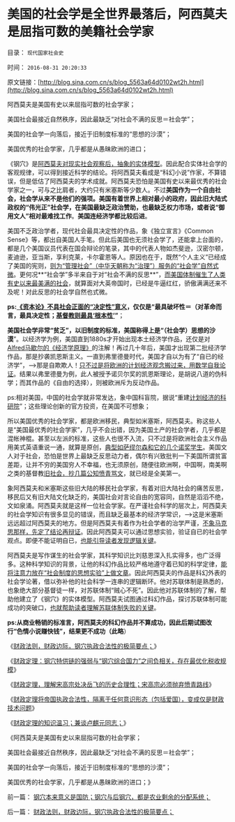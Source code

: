 # 美国的社会学是全世界最落后，阿西莫夫是屈指可数的美籍社会学家

目录： `现代国家社会史` 

时间： `2016-08-31 20:20:33` 

原文链接：[http://blog.sina.com.cn/s/blog_5563a64d0102wt2h.html](http://blog.sina.com.cn/s/blog_5563a64d0102wt2h.html)

阿西莫夫是美国有史以来屈指可数的社会学家；

美国社会最接近自然秩序，因此最缺乏“对社会不满的反思＝社会学”；

美国的社会学一向落后，接近于旧制度标准的“思想的沙漠”；

美国优秀的社会学家，几乎都是从愚昧欧洲的进口；

《钢穴》是[阿西莫夫对现实社会观察后，抽象的实体模型](../../../2016/7/26/阿西莫夫《钢穴》解读共产主义信仰，及“自由恐惧症”的英勇.md)。因此配合实体社会学的客观规律，可以得到接近科学的结论。将阿西莫夫看成是“科幻小说”作家，不算错误，但是低估了阿西莫夫的学术成就。阿西莫夫恐怕是美国有史以来最优秀的社会学家之一，可与之比肩者，大约只有米塞斯等少数人。不过**美国作为一个自由社会，社会学从来不是他们的强项。美国有着世界上相对最小的政府，因此旧大陆式政权的“伟光正”社会学，在美国最缺乏政治赞助，也最缺乏权力市场，或者说“御用文人”相对最难找工作**。**美国连经济学都比较后进**。

美国不乏政治学者，现代社会最具决定性的作品，象《独立宣言》《Common
Sense》等，都出自美国人手笔。但此后美国也无须社会学了，还能拿上台面的，都是几个美国议员代表在国会辩论的笔录，其中的代表人物如杰斐逊，汉密尔顿，麦迪逊，亚当斯，享利克莱，卡尔霍恩等人。原因也在于，既然“个人主义”已经成了美国的宪则，[则为“管理社会”（中华天朝称为“治理”）服务的“社会学”自然式微](../../../2015/2/15/中美的国民指数，公式（国民＝产权／责任）；及左右派指数.md)。更何况**“社会学”多半来自于对“社会不满的反思**”，[而美国体制催生了人类有史以来最美满的社会](../../../2015/8/24/美国总是强大，和中国东南总是相对富裕的共同机理；.md)，就算面对大英帝国时，已经是牛逼红红，骄傲满满还来不及呢！对此反思的社会学自然也式微。

**ps:[《资本论》不具社会正面的“决定性”意义](../../../2010/6/7/《资本论》错在“生产创造价值”.md)，仅仅是“最具破坏性＝（对革命而言，最具决定性；[基督教则最具‘根本性’](../../../2010/12/20/基督教和马克思主义的社会行为如出一辙.md)”**；

**美国社会学非常“贫乏”，以旧制度的标准，美国称得上是“（社会学）思想的沙漠**”。以经济学为例，美国直到1880s才开始出现本土经济学作品，还仅是对[Alfred马歇尔的《经济学原理》](../../../2014/12/3/Alfred马歇尔和张五常，及德意志帝国的社会主义制度.md)的注解！再过几十年后，美国才出现第二批经济学作品，那是抄袭凯恩斯主义。一直到弗里德曼时代，美国才自以为有了“自已的经济学”，——>那是自欺欺人！[只不过是将欧洲的计划经济观念搬过来，用数学自我论证](../../../2009/12/31/数学囚徒的芝加哥学派.md)。结果以弗里德曼为例，此人被授予诺贝尔奖的凯恩斯理论，是胡说八道的伪科学；而其作品的《自由的选择），则被欧洲斥为反动作品。

ps:相对美国，中国的社会学就非常发达，象中国科盲院，据说“重建[计划经济的科研院](../../../2016/8/30/财政定理的知识温习；兼谈卢麒元同志；.md)”；这些理论创新的官方投资，在美国不可想象；

所以美国优秀的社会学家，都是欧洲移民，典型如米塞斯，阿西莫夫。称这些人是“美国最优秀的社会学家”，几乎不会出错，因为美国土产的社会学者，几乎都是混帐神棍。甚至以左派的标准，这些人也很不入流，只不过是将欧洲社会主义作品用美式英语重说一通，就算是原创，[典型如萨缪尔森和它的几个诺奖学生](../../../2011/2/20/御用定制的萨缪尔森分子.md)。美国文人对于社会，恐怕是世界上最缺乏反思动力者，偶尔有兴致批判一下美国所谓贫富差距，让并不穷的美国穷人不幸福，也无须原创，随便往欧洲啊，中国啊，南美啊之类的基督教[旧社会，抄几篇公知愤青骂文](../../../2016/8/2/基督教的自由（竞争）恐惧症,绿色和平组织的极权主义真面目.md)，就已经是全美第一。

象阿西莫夫和米塞斯这些旧大陆的移民社会学家，有着对旧大陆社会的痛苦反思，移民后又有旧大陆文化缺乏的，美国社会对言论自由的宽容同，自然是滔滔不绝，文如泉涌。阿西莫夫就是这样一位社会学家。在严谨社会科学的层次上，阿西莫夫的社会学知识有很多显见的错误，而且缺乏最基本的经济学常识，——>这是米塞斯远远超过阿西莫夫的地方。但是阿西莫夫有着作为社会学者的治学严谨，[不象马克思那样，先定了结论再辩证](../../../2016/7/28/马克思主义的“钢穴科幻”：生产力进步满足一切需求，解决一切问题.md)。因此阿西莫夫可以通过思想实验，验证自已的社会学观点。即便不能证明自已，[也能引导读者发现逻辑关键](../../../2016/8/3/市场经济去特权化，归根到底是“去钢穴化”；.md)。

阿西莫夫是写作谋生的社会学家，其科学知识比刘慈恩深入扎实得多，也广泛得多。这种科学知识的背景，让他的科幻作品比较严格地遵守着已知的科学定律，[能将注意力放在“社会制度的思想实验”上做文章](../../../2016/7/9/《银河帝国》的社会科学成就，仅次于米塞斯的《人类行为》；.md)。因此阿西莫夫的作品是科幻外表的社会学论著，借以弥补他的社会科学一连串的逻辑断环。他对苏联体制是熟悉的，也象绝大部分基督徒一样，对苏联体制“贼心不死”。因此他对苏联体制的了解，帮助他建立了《钢穴》的实体模型。阿西莫夫试图通过科幻作品，探讨苏联体制可能成功的突破口，[也就帮助读者理解苏联体制失败的关键](../../../2016/8/2/苏联体制（钢穴）无法持续，钢穴国家间只能“N次世界大战，死剩一统”.md)。

**ps:从商业畅销的标准言，阿西莫夫的科幻作品并不算成功，因此后期试图改行“色情小说赚快钱”，结果更不成功（此略**）

《[财政法则，财政边际，钢穴执政合法性的极简要点；](../../../2016/8/28/财政法则，财政边际，钢穴执政合法性的极简要点；.md)》

《[财政定理：钢穴特供链的强弱与“钢穴综合国力”之间负相关，存在最优化税收规模](../../../2016/8/28/财政定理，特供链的两难，钢穴的本能.md)》

《[财政定理，理解宋高宗处决岳飞的历史合理性；宋高宗必须抛弃愤青路线](../../../2016/8/29/财政定理，理解宋高宗处决岳飞的历史合理性；.md)》

《[财政定理将帝国执政合法性，隔离于任何意识形态（包括爱国），变成仅是财政技术问题](../../../2016/8/29/“苛政猛于虎”后的无敌镇压，丝毫不能挽救钢穴的财政崩溃.md)》

《[财政定理的知识温习；兼谈卢麒元同志；](../../../2016/8/30/财政定理的知识温习；兼谈卢麒元同志；.md)》

《阿西莫夫是美国有史以来屈指可数的社会学家；

美国社会最接近自然秩序，因此最缺乏“对社会不满的反思＝社会学”；

美国的社会学一向落后，接近于旧制度标准的“思想的沙漠”；

美国优秀的社会学家，几乎都是从愚昧欧洲的进口；》

前一篇： [钢穴本来意义是国防；钢穴与后钢穴，都是农业剩余的分配系统；](../../../2016/10/10/钢穴本来意义是国防；钢穴与后钢穴，都是农业剩余的分配系统；.md)

后一篇： [财政法则，财政边际，钢穴执政合法性的极简要点；](../../../2016/8/28/财政法则，财政边际，钢穴执政合法性的极简要点；.md)

